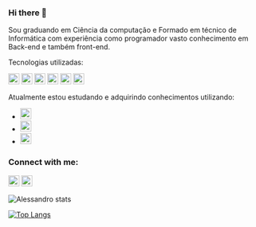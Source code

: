 ### Hi there 👋

Sou graduando em Ciência da computação e Formado em técnico de Informática com experiência como programador vasto conhecimento em Back-end e também front-end.
<p>Tecnologias utilizadas:</p>

  <img height="22" width="22" src="https://cdn.simpleicons.org/javascript/#F7DF1E" alt="js-logo"/>   <img height="22" width="22" src="https://cdn.simpleicons.org/html5/#F7DF1E" alt="html-logo"/>   <img height="22" width="22" src="https://cdn.simpleicons.org/css3/#1572B6" alt="css3-logo"/>   <img height="22" width="22" src="https://cdn.simpleicons.org/bootstrap" alt="bootstrap-logo"/>   <img height="22" width="22" src="https://img.shields.io/badge/Java-ED8B00?style=for-the-badge&logo=java&logoColor=white" alt="java-logo"/>   <img height="22" width="22" src="https://cdn.simpleicons.org/postgresql" alt="postgresql-logo"/>
  
Atualmente estou estudando e adquirindo conhecimentos utilizando:

  - <img height="22" width="22" src="https://cdn.simpleicons.org/javascript/#F7DF1E" alt="js-logo"/>
  - <img height="22" width="22" src="https://cdn.simpleicons.org/react" alt="react-logo"/>
  - <img height="22" width="22" src="https://cdn.simpleicons.org/nodedotjs" alt="nodedotjs-logo"/>

### Connect with me:

  <a href="https://www.linkedin.com/in/alessandro-schuquel-pedroso-2b9109214/" target="_blank"><img height="22" width="22" src="https://cdn.simpleicons.org/linkedin" alt="linkedin-logo"/></a>    <img height="22" width="22" src="https://cdn.simpleicons.org/instagram" alt="instagram-logo"/>
  
![Alessandro stats](https://github-readme-stats.vercel.app/api?username=AlessandroPedroso&hide=contribs,prs)

[![Top Langs](https://github-readme-stats.vercel.app/api/top-langs/?username=AlessandroPedroso)](https://github.com/anuraghazra/github-readme-stats)

